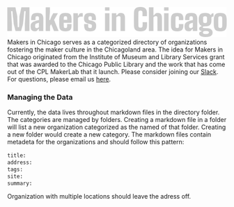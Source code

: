 ![Makers in Chicago](/style400/static/images/logotype.png)  
Makers in Chicago serves as a categorized directory of organizations fostering the maker culture in the Chicagoland area. The idea for Makers in Chicago originated from the Institute of Museum and Library Services grant that was awarded to the Chicago Public Library and the work that has come out of the CPL MakerLab that it launch. Please consider joining our [Slack](http://bit.ly/makersinchicago-slack). For questions, please email us [here](mailto:makerspace@chipublib.org?cc=makersinchicago@jorgegarcia.io&subject=MakersinChicago.org:%20). 

### Managing the Data

Currently, the data lives throughout markdown files in the directory folder. The categories are managed by folders. Creating a markdown file in a folder will list a new organization categorized as the named of that folder. Creating a new folder would create a new category. The markdown files contain metadeta for the organizations and should follow this pattern:

```
title:  
address:  
tags:  
site:  
summary:  
```

Organization with multiple locations should leave the adress off.

